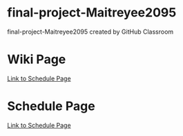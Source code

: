 # final-project-Maitreyee2095
final-project-Maitreyee2095 created by GitHub Classroom




# Wiki Page
[Link to Schedule Page](https://github.com/cu-ecen-5013/final-project-swatikadivar/wiki/Project-Overview)

# Schedule Page
[Link to Schedule Page](https://github.com/cu-ecen-5013/final-project-swatikadivar/wiki/Schedule-Page)
